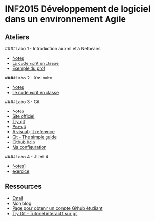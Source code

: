 # INF2015 Développement de logiciel dans un environnement Agile

## Ateliers

####Labo 1 - Introduction au xml et à Netbeans
* [Notes](https://github.com/alexcp/inf2015/blob/master/1_xml_java_netbeans.md)
* [Le code écrit en classe](https://github.com/alexcp/inf2015--twitter-api)
* [Exemple du prof](https://github.com/jacquesberger/DOMExample)

####Labo 2 - Xml suite
* [Notes](https://github.com/alexcp/inf2015/blob/master/2_xml_java_suite.md)
* [Le code écrit en classe](https://github.com/alexcp/inf2015--twitter-api)

####Labo 3 - Git
* [Notes](https://github.com/alexcp/inf2015/blob/master/3_git.md)
* [Site officiel](http://git-scm.com)
* [Try git](http://try.github.com/)
* [Pro-git](http://git-scm.com/book)
* [A visual git reference](http://marklodato.github.com/visual-git-guide/index-en.html)
* [Git - The simple guide](http://rogerdudler.github.com/git-guide/)
* [Github help](https://help.github.com/)
* [Ma configuration](https://github.com/alexcp/gitconfig)

####Labo 4 - JUnit 4
* [Notes](https://github.com/alexcp/inf2015/blob/master/4_junit.md)]
* [exercice](https://github.com/alexcp/inf2015-junit4)

## Ressources

* [Email](mailto:alex@alexcp.com)
* [Mon blog](http://alexcp.com)
* [Page pour obtenir un compte Github étudiant](https://github.com/edu)
* [Try Git - Tutoriel interactif sur git](http://try.github.com)
